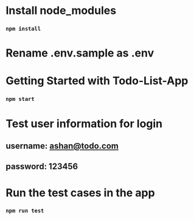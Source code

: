 # Install node_modules 

### `npm install`

# Rename .env.sample as .env

# Getting Started with Todo-List-App

### `npm start`

# Test user information for login

## username: ashan@todo.com
## password: 123456

# Run the test cases in the app

### `npm run test`
